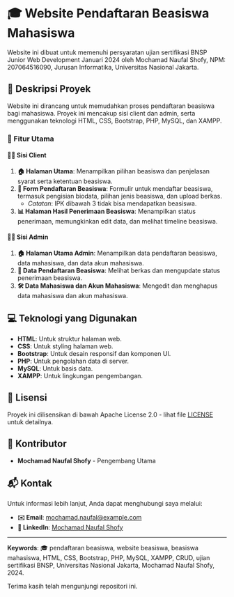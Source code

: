 # 🎓 Website Pendaftaran Beasiswa Mahasiswa

Website ini dibuat untuk memenuhi persyaratan ujian sertifikasi BNSP Junior Web Development Januari 2024 oleh Mochamad Naufal Shofy, NPM: 207064516090, Jurusan Informatika, Universitas Nasional Jakarta.

## 📜 Deskripsi Proyek

Website ini dirancang untuk memudahkan proses pendaftaran beasiswa bagi mahasiswa. Proyek ini mencakup sisi client dan admin, serta menggunakan teknologi HTML, CSS, Bootstrap, PHP, MySQL, dan XAMPP.

### 🌟 Fitur Utama

#### 👨‍🎓 Sisi Client

1. **🏠 Halaman Utama**: Menampilkan pilihan beasiswa dan penjelasan syarat serta ketentuan beasiswa.
2. **📝 Form Pendaftaran Beasiswa**: Formulir untuk mendaftar beasiswa, termasuk pengisian biodata, pilihan jenis beasiswa, dan upload berkas.
   - *Catatan*: IPK dibawah 3 tidak bisa mendapatkan beasiswa.
3. **📊 Halaman Hasil Penerimaan Beasiswa**: Menampilkan status penerimaan, memungkinkan edit data, dan melihat timeline beasiswa.

#### 👩‍💼 Sisi Admin

1. **🏠 Halaman Utama Admin**: Menampilkan data pendaftaran beasiswa, data mahasiswa, dan data akun mahasiswa.
2. **📂 Data Pendaftaran Beasiswa**: Melihat berkas dan mengupdate status penerimaan beasiswa.
3. **🛠️ Data Mahasiswa dan Akun Mahasiswa**: Mengedit dan menghapus data mahasiswa dan akun mahasiswa.

## 💻 Teknologi yang Digunakan

- **HTML**: Untuk struktur halaman web.
- **CSS**: Untuk styling halaman web.
- **Bootstrap**: Untuk desain responsif dan komponen UI.
- **PHP**: Untuk pengolahan data di server.
- **MySQL**: Untuk basis data.
- **XAMPP**: Untuk lingkungan pengembangan.

## 📜 Lisensi

Proyek ini dilisensikan di bawah Apache License 2.0 - lihat file [LICENSE](LICENSE) untuk detailnya.

## 👥 Kontributor

- **Mochamad Naufal Shofy** - Pengembang Utama

## 📬 Kontak

Untuk informasi lebih lanjut, Anda dapat menghubungi saya melalui:
- **✉️ Email**: mochamad.naufal@example.com
- **🔗 LinkedIn**: [Mochamad Naufal Shofy](https://www.linkedin.com/in/mochamad-naufal-shofy)

---

**Keywords**: 🎓 pendaftaran beasiswa, website beasiswa, beasiswa mahasiswa, HTML, CSS, Bootstrap, PHP, MySQL, XAMPP, CRUD, ujian sertifikasi BNSP, Universitas Nasional Jakarta, Mochamad Naufal Shofy, 2024.

Terima kasih telah mengunjungi repositori ini.
